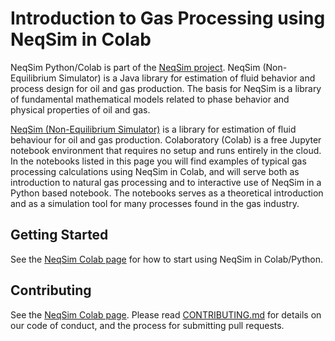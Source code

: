 # Introduction to Gas Processing using NeqSim in Colab
NeqSim Python/Colab is part of the [NeqSim project](https://equinor.github.io/neqsimhome/). NeqSim (Non-Equilibrium Simulator) is a Java library for estimation of fluid behavior and process design for oil and gas production. The basis for NeqSim is a library of fundamental mathematical models related to phase behavior and physical properties of oil and gas.

[NeqSim (Non-Equilibrium Simulator)](https://equinor.github.io/neqsimhome/) is a library for estimation of fluid behaviour for oil and gas production. Colaboratory (Colab) is a free Jupyter notebook environment that requires no setup and runs entirely in the cloud. In the notebooks listed in this page you will find examples of typical gas processing calculations using NeqSim in Colab, and will serve both as introduction to natural gas processing and to interactive use of NeqSim in a Python based notebook. The notebooks serves as a theoretical introduction and as a simulation tool for many processes found in the gas industry.

## Getting Started
See the [NeqSim Colab page](https://colab.research.google.com/github/EvenSol/NeqSim-Colab/blob/master/notebooks/examples_of_NeqSim_in_Colab.ipynb) for how to start using NeqSim in Colab/Python.

## Contributing
See the [NeqSim Colab page](https://colab.research.google.com/github/EvenSol/NeqSim-Colab/blob/master/notebooks/examples_of_NeqSim_in_Colab.ipynb). Please read [CONTRIBUTING.md](CONTRIBUTING.md) for details on our code of conduct, and the process for submitting pull requests.
